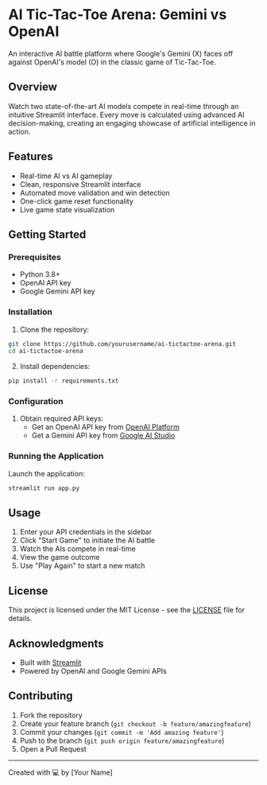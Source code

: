 # AI Tic-Tac-Toe Arena: Gemini vs OpenAI

An interactive AI battle platform where Google's Gemini (X) faces off against OpenAI's model (O) in the classic game of Tic-Tac-Toe.

## Overview

Watch two state-of-the-art AI models compete in real-time through an intuitive Streamlit interface. Every move is calculated using advanced AI decision-making, creating an engaging showcase of artificial intelligence in action.

## Features

- Real-time AI vs AI gameplay
- Clean, responsive Streamlit interface
- Automated move validation and win detection
- One-click game reset functionality
- Live game state visualization

## Getting Started

### Prerequisites

- Python 3.8+
- OpenAI API key
- Google Gemini API key

### Installation

1. Clone the repository:
```bash
git clone https://github.com/yourusername/ai-tictactoe-arena.git
cd ai-tictactoe-arena
```

2. Install dependencies:
```bash
pip install -r requirements.txt
```

### Configuration

1. Obtain required API keys:
   - Get an OpenAI API key from [OpenAI Platform](https://platform.openai.com)
   - Get a Gemini API key from [Google AI Studio](https://makersuite.google.com)

### Running the Application

Launch the application:
```bash
streamlit run app.py
```

## Usage

1. Enter your API credentials in the sidebar
2. Click "Start Game" to initiate the AI battle
3. Watch the AIs compete in real-time
4. View the game outcome
5. Use "Play Again" to start a new match

## License

This project is licensed under the MIT License - see the [LICENSE](LICENSE) file for details.

## Acknowledgments

- Built with [Streamlit](https://streamlit.io/)
- Powered by OpenAI and Google Gemini APIs

## Contributing

1. Fork the repository
2. Create your feature branch (`git checkout -b feature/amazingfeature`)
3. Commit your changes (`git commit -m 'Add amazing feature'`)
4. Push to the branch (`git push origin feature/amazingfeature`)
5. Open a Pull Request

---
Created with 💻 by [Your Name]
